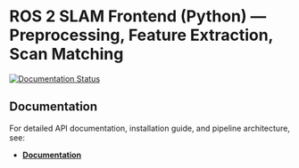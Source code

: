 
# ROS 2 SLAM Frontend (Python) — Preprocessing, Feature Extraction, Scan Matching

[![Documentation Status](https://readthedocs.org/projects/slam-frontend/badge/?version=latest)](https://slam-frontend.readthedocs.io/en/latest/?badge=latest)


## Documentation

For detailed API documentation, installation guide, and pipeline architecture, see:
- **[Documentation](https://slam-frontend.readthedocs.io/en/latest/index.html)**



<!-- ## Workspace

This workspace contains three ROS 2 Python packages aligned with lecture 2C (SLAM Frontend) sections:
- `slam_preprocessing`: filters and deskews raw point clouds
- `slam_feature_extraction`: extracts features (e.g., corners/planes) from filtered clouds
- `slam_scan_matching`: aligns consecutive scans (ICP/NDT) and publishes odometry

**Topics** (by default; configurable via parameters):
- Input raw cloud: `/points_raw` (`sensor_msgs/msg/PointCloud2`)
- Filtered cloud: `/points_filtered`
- Keypoints (corners, planes): `/keypoints/corners`, `/keypoints/planes` (`sensor_msgs/msg/PointCloud2`)
- Aligned/registered cloud: `/points_aligned`
- Odometry: `/odom` (`nav_msgs/msg/Odometry`)

## Quick start
```bash
# From this workspace root
colcon build --symlink-install
source install/setup.bash

# Run the end‑to‑end pipeline (namespaced demo)
ros2 launch slam_pipeline demo_pipeline.launch.py

# (Optional) Play a ROS 2 bag with point clouds in /points_raw
ros2 bag play <your_bag>
```

## Visualize in Foxglove Studio
1. Install and run the Foxglove bridge:
   ```bash
   sudo apt install ros-$ROS_DISTRO-foxglove-bridge
   ros2 launch foxglove_bridge foxglove_bridge_launch.xml
   ```
2. In Foxglove Studio: **Open connection → Foxglove WebSocket**, URL `ws://localhost:8765`.
3. Add **3D** and **Plot** panels, subscribe to `/points_filtered`, `/keypoints/*`, `/points_aligned`, and `/odom`. -->
